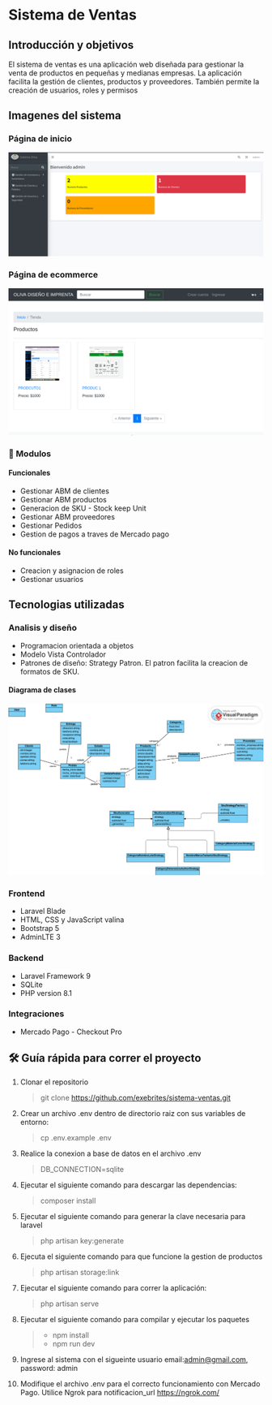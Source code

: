 # Sistema de Ventas

## Introducción y objetivos

El sistema de ventas es una aplicación web diseñada para gestionar la venta de productos en pequeñas y medianas empresas. La aplicación facilita la gestión de clientes, productos y proveedores. También permite la creación de usuarios, roles y permisos


## Imagenes del sistema

### Página de inicio

![Pantalla de inicio del sistema](public/images/dashboard.png)

### Página de ecommerce

![Pantalla de ecommerce](public/images/tienda.png)
### 🚀 Modulos

#### Funcionales

-   Gestionar ABM de clientes
-   Gestionar ABM productos
-   Generacion de SKU - Stock keep Unit
-   Gestionar ABM proveedores
-   Gestionar Pedidos 
-   Gestion de pagos a traves de Mercado pago  

#### No funcionales

-   Creacion y asignacion de roles
-   Gestionar usuarios

## Tecnologias utilizadas

### Analisis y diseño

-   Programacion orientada a objetos
-   Modelo Vista Controlador
-   Patrones de diseño: Strategy Patron. El patron facilita la creacion de formatos de SKU.
#### Diagrama de clases

![Diagrama de clases](documentacion/db-sgpo-base.png)

### Frontend

-   Laravel Blade
-   HTML, CSS y JavaScript valina
-   Bootstrap 5
-   AdminLTE 3

### Backend

-   Laravel Framework 9
-   SQLite
-   PHP version 8.1

### Integraciones 

-   Mercado Pago - Checkout Pro


## 🛠️ Guía rápida para correr el proyecto

1. Clonar el repositorio
    > git clone https://github.com/exebrites/sistema-ventas.git
2. Crear un archivo .env dentro de directorio raiz con sus variables de entorno:
    > cp .env.example .env
3. Realice la conexion a base de datos en el archivo .env
    > DB_CONNECTION=sqlite
4. Ejecutar el siguiente comando para descargar las dependencias:
    > composer install
5. Ejecutar el siguiente comando para generar la clave necesaria para laravel

    > php artisan key:generate

6. Ejecuta el siguiente comando para que funcione la gestion de productos
    > php artisan storage:link
7. Ejecutar el siguiente comando para correr la aplicación:

    > php artisan serve

8. Ejecutar el siguiente comando para compilar y ejecutar los paquetes

    > - npm install
    > - npm run dev

9. Ingrese al sistema con el sigueinte usuario
   email:admin@gmail.com, password: admin

10. Modifique el archivo .env para el correcto funcionamiento con Mercado Pago. Utilice Ngrok para notificacion_url https://ngrok.com/
